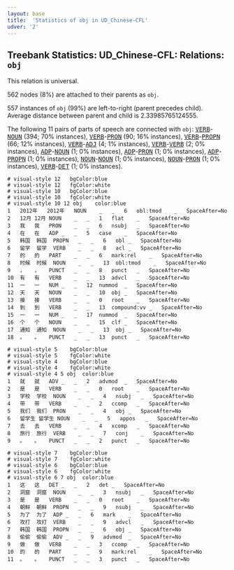 ```yaml
---
layout: base
title:  'Statistics of obj in UD_Chinese-CFL'
udver: '2'
---
```


## Treebank Statistics: UD_Chinese-CFL: Relations: `obj`

This relation is universal.

562 nodes (8%) are attached to their parents as `obj`.

557 instances of `obj` (99%) are left-to-right (parent precedes child).
Average distance between parent and child is 2.33985765124555.

The following 11 pairs of parts of speech are connected with `obj`: <tt><a href="zh_cfl-pos-VERB.html">VERB</a></tt>-<tt><a href="zh_cfl-pos-NOUN.html">NOUN</a></tt> (394; 70% instances), <tt><a href="zh_cfl-pos-VERB.html">VERB</a></tt>-<tt><a href="zh_cfl-pos-PRON.html">PRON</a></tt> (90; 16% instances), <tt><a href="zh_cfl-pos-VERB.html">VERB</a></tt>-<tt><a href="zh_cfl-pos-PROPN.html">PROPN</a></tt> (66; 12% instances), <tt><a href="zh_cfl-pos-VERB.html">VERB</a></tt>-<tt><a href="zh_cfl-pos-ADJ.html">ADJ</a></tt> (4; 1% instances), <tt><a href="zh_cfl-pos-VERB.html">VERB</a></tt>-<tt><a href="zh_cfl-pos-VERB.html">VERB</a></tt> (2; 0% instances), <tt><a href="zh_cfl-pos-ADP.html">ADP</a></tt>-<tt><a href="zh_cfl-pos-NOUN.html">NOUN</a></tt> (1; 0% instances), <tt><a href="zh_cfl-pos-ADP.html">ADP</a></tt>-<tt><a href="zh_cfl-pos-PRON.html">PRON</a></tt> (1; 0% instances), <tt><a href="zh_cfl-pos-ADP.html">ADP</a></tt>-<tt><a href="zh_cfl-pos-PROPN.html">PROPN</a></tt> (1; 0% instances), <tt><a href="zh_cfl-pos-NOUN.html">NOUN</a></tt>-<tt><a href="zh_cfl-pos-NOUN.html">NOUN</a></tt> (1; 0% instances), <tt><a href="zh_cfl-pos-NOUN.html">NOUN</a></tt>-<tt><a href="zh_cfl-pos-PRON.html">PRON</a></tt> (1; 0% instances), <tt><a href="zh_cfl-pos-VERB.html">VERB</a></tt>-<tt><a href="zh_cfl-pos-DET.html">DET</a></tt> (1; 0% instances).


~~~ conllu
# visual-style 12	bgColor:blue
# visual-style 12	fgColor:white
# visual-style 10	bgColor:blue
# visual-style 10	fgColor:white
# visual-style 10 12 obj	color:blue
1	2012年	2012年	NOUN	_	_	6	obl:tmod	_	SpaceAfter=No
2	12月	12月	NOUN	_	_	1	flat	_	SpaceAfter=No
3	我	我	PRON	_	_	6	nsubj	_	SpaceAfter=No
4	在	在	ADP	_	_	5	case	_	SpaceAfter=No
5	韩国	韩国	PROPN	_	_	6	obl	_	SpaceAfter=No
6	留学	留学	VERB	_	_	8	acl	_	SpaceAfter=No
7	的	的	PART	_	_	6	mark:rel	_	SpaceAfter=No
8	时候	时候	NOUN	_	_	13	obl:tmod	_	SpaceAfter=No
9	，	，	PUNCT	_	_	8	punct	_	SpaceAfter=No
10	有	有	VERB	_	_	13	advcl	_	SpaceAfter=No
11	一	一	NUM	_	_	12	nummod	_	SpaceAfter=No
12	天	天	NOUN	_	_	10	obj	_	SpaceAfter=No
13	接	接	VERB	_	_	0	root	_	SpaceAfter=No
14	到	到	VERB	_	_	13	compound:vv	_	SpaceAfter=No
15	一	一	NUM	_	_	17	nummod	_	SpaceAfter=No
16	个	个	NOUN	_	_	15	clf	_	SpaceAfter=No
17	通知	通知	NOUN	_	_	13	obj	_	SpaceAfter=No
18	。	。	PUNCT	_	_	13	punct	_	SpaceAfter=No

~~~


~~~ conllu
# visual-style 5	bgColor:blue
# visual-style 5	fgColor:white
# visual-style 4	bgColor:blue
# visual-style 4	fgColor:white
# visual-style 4 5 obj	color:blue
1	就	就	ADV	_	_	2	advmod	_	SpaceAfter=No
2	是	是	VERB	_	_	0	root	_	SpaceAfter=No
3	学校	学校	NOUN	_	_	4	nsubj	_	SpaceAfter=No
4	带	带	VERB	_	_	2	ccomp	_	SpaceAfter=No
5	我们	我们	PRON	_	_	4	obj	_	SpaceAfter=No
6	留学生	留学生	NOUN	_	_	5	appos	_	SpaceAfter=No
7	去	去	VERB	_	_	4	xcomp	_	SpaceAfter=No
8	旅行	旅行	VERB	_	_	7	conj	_	SpaceAfter=No
9	。	。	PUNCT	_	_	2	punct	_	SpaceAfter=No

~~~


~~~ conllu
# visual-style 7	bgColor:blue
# visual-style 7	fgColor:white
# visual-style 6	bgColor:blue
# visual-style 6	fgColor:white
# visual-style 6 7 obj	color:blue
1	这	这	DET	_	_	2	det	_	SpaceAfter=No
2	洞窟	洞窟	NOUN	_	_	3	nsubj	_	SpaceAfter=No
3	是	是	VERB	_	_	0	root	_	SpaceAfter=No
4	朝鲜	朝鲜	PROPN	_	_	9	nsubj	_	SpaceAfter=No
5	为了	为了	ADP	_	_	6	mark	_	SpaceAfter=No
6	攻打	攻打	VERB	_	_	9	advcl	_	SpaceAfter=No
7	韩国	韩国	PROPN	_	_	6	obj	_	SpaceAfter=No
8	偷偷	偷偷	ADV	_	_	9	advmod	_	SpaceAfter=No
9	做	做	VERB	_	_	3	ccomp	_	SpaceAfter=No
10	的	的	PART	_	_	9	mark:rel	_	SpaceAfter=No
11	。	。	PUNCT	_	_	3	punct	_	SpaceAfter=No

~~~


